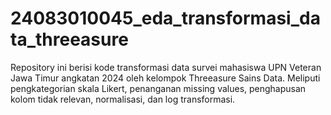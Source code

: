 # 24083010045_eda_transformasi_data_threeasure
Repository ini berisi kode transformasi data survei mahasiswa UPN Veteran Jawa Timur angkatan 2024 oleh kelompok Threeasure Sains Data. Meliputi pengkategorian skala Likert, penanganan missing values, penghapusan kolom tidak relevan, normalisasi, dan log transformasi.
